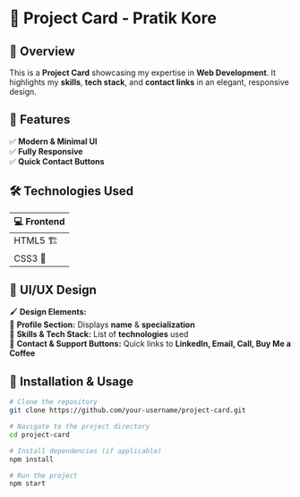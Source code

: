 # 🚀 Project Card - Pratik Kore  

## 🌟 Overview  
This is a **Project Card** showcasing my expertise in **Web Development**. It highlights my **skills**, **tech stack**, and **contact links** in an elegant, responsive design.  

## 🎯 Features  
✅ **Modern & Minimal UI**  
✅ **Fully Responsive**  
✅ **Quick Contact Buttons**   

## 🛠️ Technologies Used  
| 💻 Frontend  | 
|-------------| 
| HTML5 🏗️    
| CSS3 🎨     |

## 🎨 UI/UX Design  
🖌️ **Design Elements:**  
📌 **Profile Section:** Displays **name** & **specialization**  
📌 **Skills & Tech Stack:** List of **technologies** used  
📌 **Contact & Support Buttons:** Quick links to **LinkedIn, Email, Call, Buy Me a Coffee**  

## 🚀 Installation & Usage  
```sh
# Clone the repository
git clone https://github.com/your-username/project-card.git

# Navigate to the project directory
cd project-card

# Install dependencies (if applicable)
npm install

# Run the project
npm start
